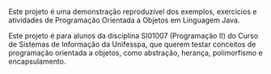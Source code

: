 Este projeto é uma demonstração reproduzível dos exemplos, exercícios e atividades de Programação Orientada a Objetos em Linguagem Java.

Este projeto é para alunos da disciplina SI01007 (Programação II) do Curso de Sistemas de Informação da Unifesspa, que querem testar conceitos de programação orientada a objetos, como abstração, herança, polimorfismo e encapsulamento.
